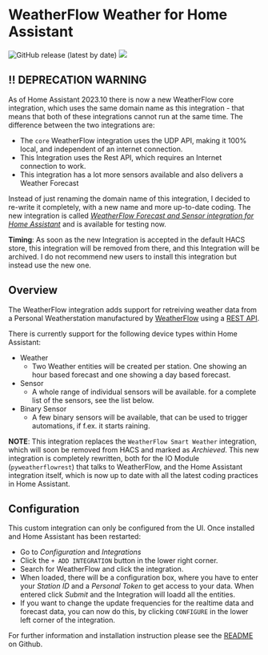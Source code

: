 # WeatherFlow Weather for Home Assistant
![GitHub release (latest by date)](https://img.shields.io/github/v/release/briis/hass-weatherflow?style=flat-square) [![](https://img.shields.io/badge/COMMUNITY-FORUM-success?style=flat-square)](https://community.home-assistant.io/t/smartweather-get-local-weather-data-combined-with-ai-powered-forecast/105151)

## ‼️ DEPRECATION WARNING

As of Home Assistant 2023.10 there is now a new WeatherFlow core integration, which uses the same domain name as this integration - that means that both of these integrations cannot run at the same time. The difference between the two integrations are:
- The `core` WeatherFlow integration uses the UDP API, making it 100% local, and independent of an internet connection.
- This Integration uses the Rest API, which requires an Internet connection to work.
- This integration has a lot more sensors available and also delivers a Weather Forecast

Instead of just renaming the domain name of this integration, I decided to re-write it completely, with a new name and more up-to-date coding. The new integration is called [*WeatherFlow Forecast and Sensor integration for Home Assistant*](https://github.com/briis/weatherflow_forecast) and is available for testing now.

**Timing**: As soon as the new Integration is accepted in the default HACS store, this integration will be removed from there, and this Integration will be archived. I do not recommend new users to install this integration but instead use the new one.

## Overview
The WeatherFlow integration adds support for retreiving weather data from a Personal Weatherstation manufactured by [WeatherFlow](https://weatherflow.com/tempest-weather-system/) using a [REST API](https://weatherflow.github.io/Tempest/api/swagger/).

There is currently support for the following device types within Home Assistant:

* Weather
  * Two Weather entities will be created per station. One showing an hour based forecast and one showing a day based forecast.
* Sensor
  * A whole range of individual sensors will be available. for a complete list of the sensors, see the list below.
* Binary Sensor
  * A few binary sensors will be available, that can be used to trigger automations, if f.ex. it starts raining.

**NOTE**: This integration replaces the `WeatherFlow Smart Weather` integration, which will soon be removed from HACS and marked as *Archieved*. This new integration is completely rewritten, both for the IO Module (`pyweatherflowrest`) that talks to WeatherFlow, and the Home Assistant integration itself, which is now up to date with all the latest coding practices in Home Assistant.

## Configuration

This custom integration can only be configured from the UI. Once installed and Home Assistant has been restarted:
- Go to *Configuration* and *Integrations*
- Click the `+ ADD INTEGRATION` button in the lower right corner.
- Search for WeatherFlow and click the integration.
- When loaded, there will be a configuration box, where you have to enter your *Station ID* and a *Personal Token* to get access to your data. When entered click *Submit* and the Integration will loadd all the entities.
- If you want to change the update frequencies for the realtime data and forecast data, you can now do this, by clicking `CONFIGURE` in the lower left corner of the integration.

For further information and installation instruction please see the [README](https://github.com/briis/hass-weatherflow/blob/main/README.md) on Github.
